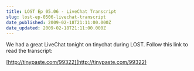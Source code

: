 ```yaml
---
title: LOST Ep 05.06 - LiveChat Transcript
slug: lost-ep-0506-livechat-transcript
date_published: 2009-02-18T21:11:00.000Z
date_updated: 2009-02-18T21:11:00.000Z
---
```


We had a great LiveChat tonight on tinychat during LOST. Follow this link to read the transcript:

[http://tinypaste.com/99322](http://tinypaste.com/99322)
